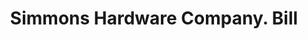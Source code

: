 ---
doi: 10.7916/D8QZ3P2H
date_other: '1897'
date_other_textual: '1897'
form: printed ephemera
genre:
- Invoices
name:
- Simmons Hardware Company
object_in_context_url: https://biggert.cul.columbia.edu/items/view/ave_biggert_00729
subject_hierarchical_geographic:
- St. Louis, Missouri, United States
subject_name:
- Simmons Hardware Company
title: Simmons Hardware Company. Bill
sort_title: Simmons Hardware Company. Bill
call_number: ave_biggert_00729
coordinates:
- 38.62722222222222,-90.19777777777779
pid: ave_biggert_00729
identifiers: ave_biggert_00729
canvas_id: ldpd:396001
permalink: "/items/ave_biggert_00729/"
layout: iiif-image-page
---